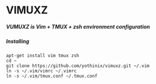 VIMUXZ
======
##### VUMUXZ is Vim + TMUX + zsh environment configuration

##### Installing
```
apt-get install vim tmux zsh
cd ~
git clone https://github.com/yothinix/vimuxz.git ~/.vim
ln -s ~/.vim/vimrc ~/.vimrc
ln -s ~/.vim/tmux.conf ~/.tmux.conf
```
